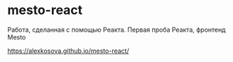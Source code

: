 # mesto-react
Работа, сделанная с помощью Реакта. Первая проба Реакта, фронтенд Mesto

https://alexkosova.github.io/mesto-react/
